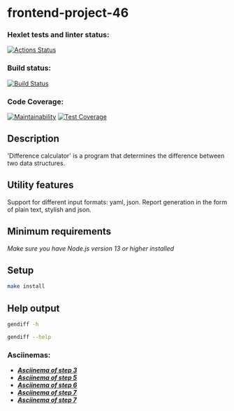 # frontend-project-46

### Hexlet tests and linter status:

[![Actions Status](https://github.com/NadyKamenskaya/frontend-project-46/workflows/hexlet-check/badge.svg)](https://github.com/NadyKamenskaya/frontend-project-46/actions)

### Build status:

[![Build Status](https://github.com/NadyKamenskaya/frontend-project-46/actions/workflows/build-check.yml/badge.svg)](https://github.com/NadyKamenskaya/frontend-project-46/actions/workflows/build-check.yml)

### Code Coverage:

[![Maintainability](https://api.codeclimate.com/v1/badges/5d64825ff9e570f9f130/maintainability)](https://codeclimate.com/github/NadyKamenskaya/frontend-project-46/maintainability)
[![Test Coverage](https://api.codeclimate.com/v1/badges/5d64825ff9e570f9f130/test_coverage)](https://codeclimate.com/github/NadyKamenskaya/frontend-project-46/test_coverage)

## Description

'Difference calculator' is a program that determines the difference between two data structures.

## Utility features

Support for different input formats: yaml, json.
Report generation in the form of plain text, stylish and json.

## Minimum requirements

_Make sure you have Node.js version 13 or higher installed_

## Setup

```bash
make install
```

## Help output

```bash
gendiff -h
```

```bash
gendiff --help
```

### Asciinemas:
- [_**Asciinema of step 3**_](https://asciinema.org/a/KbrSLtS59ViJmsJdALjvz2Rl0)
- [_**Asciinema of step 5**_](https://asciinema.org/a/BnxNRjucRDGUt8XdGV48i5EEz)
- [_**Asciinema of step 6**_](https://asciinema.org/a/L7wrQcdxeG7IzaVaF0FOF7m5k)
- [_**Asciinema of step 7**_](https://asciinema.org/a/LiX2UMuP0ItBfwLy5pOr6Ks9m)
- [_**Asciinema of step 7**_](https://asciinema.org/a/iWjUj6eowPyyM1EAW30LCaDsg)